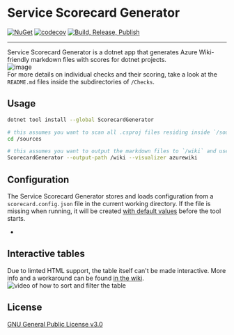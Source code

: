 # Service Scorecard Generator

[![NuGet](https://img.shields.io/nuget/v/ScorecardGenerator)](https://www.nuget.org/packages/ScorecardGenerator) [![codecov](https://codecov.io/gh/ViMaSter/service-scorecard-generator/branch/main/graph/badge.svg?token=T7ESI3L6ZN)](https://codecov.io/gh/ViMaSter/service-scorecard-generator) [![Build, Release, Publish](https://github.com/ViMaSter/service-scorecard-generator/actions/workflows/build-release-publish.yml/badge.svg)](https://github.com/ViMaSter/service-scorecard-generator/actions/workflows/build-release-publish.yml)

---

Service Scorecard Generator is a dotnet app that generates Azure Wiki-friendly markdown files with scores for dotnet projects.  
![image](https://user-images.githubusercontent.com/1689033/218286805-7acdd1c5-e2be-4d69-92fb-8081f9e1d0a2.png)  
For more details on individual checks and their scoring, take a look at the `README.md` files inside the subdirectories of `/Checks`.

## Usage

```bash
dotnet tool install --global ScorecardGenerator

# this assumes you want to scan all .csproj files residing inside `/sources` and subdirectories thereof
cd /sources

# this assumes you want to output the markdown files to `/wiki` and use the default configuration
ScorecardGenerator --output-path /wiki --visualizer azurewiki
```

## Configuration
The Service Scorecard Generator stores and loads configuration from a `scorecard.config.json` file in the current working directory.
If the file is missing when running, it will be created [with default values](https://github.com/ViMaSter/service-scorecard-generator/blob/main/ScorecardGenerator/Configuration/default.json) before the tool starts.

- 


## Interactive tables
Due to limted HTML support, the table itself can't be made interactive. More info and a workaround can be found [in the wiki](https://github.com/ViMaSter/service-scorecard-generator/wiki/Interactive-table).
![video of how to sort and filter the table](https://user-images.githubusercontent.com/1689033/221364567-c5ca0a3d-9e00-4730-b33e-052cfc1aa521.gif)

## License

[GNU General Public License v3.0](https://choosealicense.com/licenses/gpl-3.0/)
